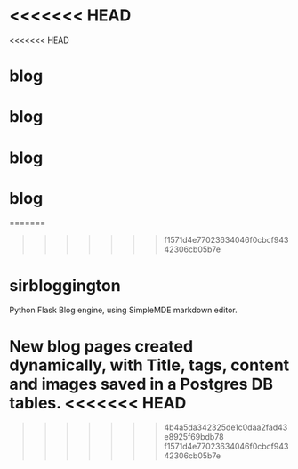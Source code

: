 <<<<<<< HEAD
=======
<<<<<<< HEAD
# blog
# blog
# blog
# blog
=======
>>>>>>> f1571d4e77023634046f0cbcf94342306cb05b7e
# sirbloggington

Python Flask Blog engine, using SimpleMDE markdown editor.

New blog pages created dynamically, with Title, tags, content and images saved in a Postgres DB tables.
<<<<<<< HEAD
=======
>>>>>>> 4b4a5da342325de1c0daa2fad43e8925f69bdb78
>>>>>>> f1571d4e77023634046f0cbcf94342306cb05b7e

